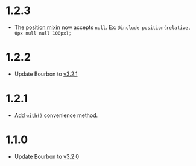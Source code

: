 # 1.2.3

- The [position mixin](http://bourbon.io/docs/#position) now accepts `null`. Ex: `@include position(relative, 0px null null 100px);`

# 1.2.2

- Update Bourbon to [v3.2.1](https://github.com/thoughtbot/bourbon/releases/tag/v3.2.1)

# 1.2.1

- Add [`with()`](https://github.com/lacroixdesign/node-bourbon#with-function) convenience method.

# 1.1.0

- Update Bourbon to [v3.2.0](https://github.com/thoughtbot/bourbon/releases/tag/v3.2.0)
